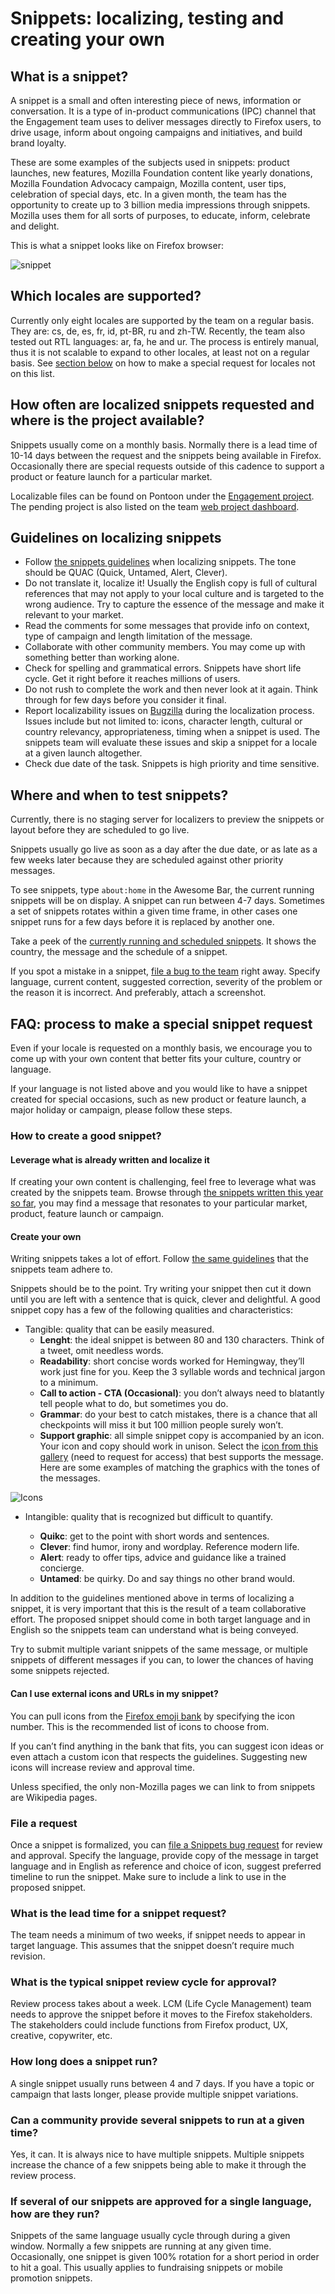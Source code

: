 # Snippets: localizing, testing and creating your own

## What is a snippet?

A snippet is a small and often interesting piece of news, information or conversation. It is a type of in-product communications (IPC) channel that the Engagement team uses to deliver messages directly to Firefox users, to drive usage, inform about ongoing campaigns and initiatives, and build brand loyalty.

These are some examples of the subjects used in snippets: product launches, new features, Mozilla Foundation content like yearly donations, Mozilla Foundation Advocacy campaign, Mozilla content, user tips, celebration of special days, etc. In a given month, the team has the opportunity to create up to 3 billion media impressions through snippets. Mozilla uses them for all sorts of purposes, to educate, inform, celebrate and delight.

This is what a snippet looks like on Firefox browser:

![snippet](/assets/images/webprojects/snippets/snippet_fx_example.png)

## Which locales are supported?

Currently only eight locales are supported by the team on a regular basis. They are: cs, de, es, fr, id, pt-BR, ru and zh-TW. Recently, the team also tested out RTL languages: ar, fa, he and ur. The process is entirely manual, thus it is not scalable to expand to other locales, at least not on a regular basis. See [section below](#faq-process-to-make-a-special-snippet-request) on how to make a special request for locales not on this list.

## How often are localized snippets requested and where is the project available?

Snippets usually come on a monthly basis. Normally there is a lead time of 10-14 days between the request and the snippets being available in Firefox. Occasionally there are special requests outside of this cadence to support a product or feature launch for a particular market.

Localizable files can be found on Pontoon under the [Engagement project](https://pontoon.mozilla.org/projects/engagement/). The pending project is also listed on the team [web project dashboard](https://l10n.mozilla-community.org/webdashboard/).

## Guidelines on localizing snippets

* Follow [the snippets guidelines](https://goo.gl/nEhdt4) when localizing snippets. The tone should be QUAC (Quick, Untamed, Alert, Clever).
* Do not translate it, localize it! Usually the English copy is full of cultural references that may not apply to your local culture and is targeted to the wrong audience. Try to capture the essence of the message and make it relevant to your market.
* Read the comments for some messages that provide info on context, type of campaign and length limitation of the message.
* Collaborate with other community members. You may come up with something better than working alone.
* Check for spelling and grammatical errors. Snippets have short life cycle. Get it right before it reaches millions of users.
* Do not rush to complete the work and then never look at it again. Think through for few days before you consider it final.
* Report localizability issues on [Bugzilla](https://bugzilla.mozilla.org/enter_bug.cgi?product=Mozilla%20Localizations) during the localization process. Issues include but not limited to: icons, character length, cultural or country relevancy, appropriateness, timing when a snippet is used. The snippets team will evaluate these issues and skip a snippet for a locale at a given launch altogether.
* Check due date of the task. Snippets is high priority and time sensitive.

## Where and when to test snippets?

Currently, there is no staging server for localizers to preview the snippets or layout before they are scheduled to go live.

Snippets usually go live as soon as a day after the due date, or as late as a few weeks later because they are scheduled against other priority messages.

To see snippets, type `about:home` in the Awesome Bar, the current running snippets will be on display. A snippet can run between 4-7 days. Sometimes a set of snippets rotates within a given time frame, in other cases one snippet runs for a few days before it is replaced by another one.

Take a peek of the [currently running and scheduled snippets](https://snippets.mozilla.com/?on_release=2&on_beta=1&on_aurora=1&on_nightly=1&template=). It shows the country, the message and the schedule of a snippet.

If you spot a mistake in a snippet, [file a bug to the team](https://bugzilla.mozilla.org/enter_bug.cgi?assigned_to=nobody%40mozilla.org&bug_file_loc=http%3A%2F%2F&bug_ignored=0&bug_severity=normal&bug_status=NEW&cc=pmo%40mozilla.com&cc=francesco.lodolo%40gmail.com&cf_fx_iteration=---&cf_fx_points=---&cf_status_firefox55=---&cf_status_firefox56=---&cf_status_firefox57=---&cf_status_firefox_esr52=---&cf_tracking_firefox55=---&cf_tracking_firefox56=---&cf_tracking_firefox57=---&cf_tracking_firefox_esr52=---&cf_tracking_firefox_relnote=---&component=Service&contenttypemethod=autodetect&contenttypeselection=text%2Fplain&defined_groups=1&flag_type-4=X&flag_type-607=X&flag_type-800=X&flag_type-803=X&flag_type-864=X&flag_type-916=X&form_name=enter_bug&maketemplate=Remember%20values%20as%20bookmarkable%20template&op_sys=Unspecified&priority=--&product=Snippets&rep_platform=Unspecified&target_milestone=---&version=unspecified) right away. Specify language, current content, suggested correction, severity of the problem or the reason it is incorrect. And preferably, attach a screenshot.

## FAQ: process to make a special snippet request

Even if your locale is requested on a monthly basis, we encourage you to come up with your own content that better fits your culture, country or language.

If your language is not listed above and you would like to have a snippet created for special occasions, such as new product or feature launch, a major holiday or campaign, please follow these steps.

### How to create a good snippet?

#### Leverage what is already written and localize it

If creating your own content is challenging, feel free to leverage what was created by the snippets team. Browse through [the snippets written this year so far](https://github.com/mozilla-l10n/engagement-l10n/tree/master/en-US/snippets/2017), you may find a message that resonates to your particular market, product, feature launch or campaign.

#### Create your own

Writing snippets takes a lot of effort. Follow [the same guidelines](https://docs.google.com/document/d/1IwyfInYziHGR6TOGlLpglsoJDjU7Y0bzBuDLF2xA4zU/edit) that the snippets team adhere to.

Snippets should be to the point. Try writing your snippet then cut it down until you are left with a sentence that is quick, clever and delightful. A good snippet copy has a few of the following qualities and characteristics:

* Tangible: quality that can be easily measured.
    * **Lenght**: the ideal snippet is between 80 and 130 characters. Think of a tweet, omit needless words.
    * **Readability**: short concise words worked for Hemingway, they’ll work just fine for you. Keep the 3 syllable words and technical jargon to a minimum.
    * **Call to action - CTA (Occasional)**: you don’t always need to blatantly tell people what to do, but sometimes you do.
    * **Grammar**: do your best to catch mistakes, there is a chance that all checkpoints will miss it but 100 million people surely won’t.
    * **Support graphic**: all simple snippet copy is accompanied by an icon. Your icon and copy should work in unison. Select the [icon from this gallery](https://drive.google.com/drive/folders/0Bz48kfsl_32OMkhVakFobXZ2MFk) (need to request for access) that best supports the message. Here are some examples of matching the graphics with the tones of the messages.

![Icons](/assets/images/webprojects/snippets/snippet_w_icon_examples.png)

* Intangible: quality that is recognized but difficult to quantify.

    * **Quikc**: get to the point with short words and sentences.
    * **Clever**: find humor, irony and wordplay. Reference modern life.
    * **Alert**: ready to offer tips, advice and guidance like a trained concierge.
    * **Untamed**: be quirky. Do and say things no other brand would.

In addition to the guidelines mentioned above in terms of localizing a snippet, it is very important that this is the result of a team collaborative effort. The proposed snippet should come in both target language and in English so the snippets team can understand what is being conveyed.

Try to submit multiple variant snippets of the same message, or multiple snippets of different messages if you can, to lower the chances of having some snippets rejected.

#### Can I use external icons and URLs in my snippet?

You can pull icons from the [Firefox emoji bank](http://mozilla.github.io/fxemoji/dist/FirefoxEmoji/index.html) by specifying the icon number. This is the recommended list of icons to choose from.

If you can’t find anything in the bank that fits, you can suggest icon ideas or even attach a custom icon that respects the guidelines. Suggesting new icons will increase review and approval time.

Unless specified, the only non-Mozilla pages we can link to from snippets are Wikipedia pages.

### File a request

Once a snippet is formalized, you can [file a Snippets bug request](https://bugzilla.mozilla.org/enter_bug.cgi?assigned_to=nobody%40mozilla.org&bug_file_loc=http%3A%2F%2F&bug_ignored=0&bug_severity=normal&bug_status=NEW&cc=pmo%40mozilla.com&cc=francesco.lodolo%40gmail.com&cf_fx_iteration=---&cf_fx_points=---&cf_status_firefox55=---&cf_status_firefox56=---&cf_status_firefox57=---&cf_status_firefox_esr52=---&cf_tracking_firefox55=---&cf_tracking_firefox56=---&cf_tracking_firefox57=---&cf_tracking_firefox_esr52=---&cf_tracking_firefox_relnote=---&component=Service&contenttypemethod=autodetect&contenttypeselection=text%2Fplain&defined_groups=1&flag_type-4=X&flag_type-607=X&flag_type-800=X&flag_type-803=X&flag_type-864=X&flag_type-916=X&form_name=enter_bug&maketemplate=Remember%20values%20as%20bookmarkable%20template&op_sys=Unspecified&priority=--&product=Snippets&rep_platform=Unspecified&target_milestone=---&version=unspecified) for review and approval. Specify the language, provide copy of the message in target language and in English as reference and choice of icon, suggest preferred timeline to run the snippet. Make sure to include a link to use in the proposed snippet.

### What is the lead time for a snippet request?

The team needs a minimum of two weeks, if snippet needs to appear in target language. This assumes that the snippet doesn’t require much revision.

### What is the typical snippet review cycle for approval?

Review process takes about a week. LCM (Life Cycle Management) team needs to approve the snippet before it moves to the Firefox stakeholders. The stakeholders could include functions from Firefox product, UX, creative, copywriter, etc.

### How long does a snippet run?

A single snippet usually runs between 4 and 7 days. If you have a topic or campaign that lasts longer, please provide multiple snippet variations.

### Can a community provide several snippets to run at a given time?

Yes, it can. It is always nice to have multiple snippets. Multiple snippets increase the chance of a few snippets being able to make it through the review process.

### If several of our snippets are approved for a single language, how are they run?

Snippets of the same language usually cycle through during a given window. Normally a few snippets are running at any given time. Occasionally, one snippet is given 100% rotation for a short period in order to hit a goal. This usually applies to fundraising snippets or mobile promotion snippets.
